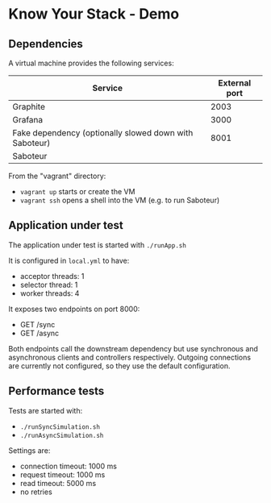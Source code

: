 # Know Your Stack - Demo

## Dependencies

A virtual machine provides the following services:

Service | External port
------- | -------------
Graphite | 2003
Grafana | 3000
Fake dependency (optionally slowed down with Saboteur) | 8001
Saboteur |

From the "vagrant" directory:
  - `vagrant up` starts or create the VM
  - `vagrant ssh` opens a shell into the VM (e.g. to run Saboteur)

## Application under test

The application under test is started with `./runApp.sh`

It is configured in `local.yml` to have:
  - acceptor threads: 1
  - selector thread: 1
  - worker threads: 4

It exposes two endpoints on port 8000:
  - GET /sync
  - GET /async

Both endpoints call the downstream dependency but use synchronous and
asynchronous clients and controllers respectively. Outgoing connections
are currently not configured, so they use the default configuration.

## Performance tests

Tests are started with:
  - `./runSyncSimulation.sh`
  - `./runAsyncSimulation.sh`

Settings are:
  - connection timeout: 1000 ms
  - request timeout: 1000 ms
  - read timeout: 5000 ms
  - no retries
